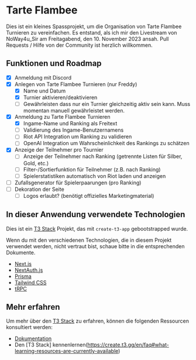 # Tarte Flambee

Dies ist ein kleines Spassprojekt, um die Organisation von Tarte Flambee Turnieren zu vereinfachen. Es entstand, als ich mir den Livestream von NoWay4u_Sir am Freitagabend, den 10. November 2023 ansah. Pull Requests / Hilfe von der Community ist herzlich willkommen.

## Funktionen und Roadmap

- [x] Anmeldung mit Discord
- [x] Anlegen von Tarte Flambee Turnieren (nur Freddy)
  - [x] Name und Datum
  - [x] Turnier aktivieren/deaktivieren
  - [ ] Gewährleisten dass nur ein Turnier gleichzeitig aktiv sein kann. Muss
        momentan manuell gewährleistet werden.
- [x] Anmeldung zu Tarte Flambee Turnieren
  - [x] Ingame-Name und Ranking als Freitext
  - [ ] Validierung des Ingame-Benutzernamens
  - [ ] Riot API Integration um Ranking zu validieren
  - [ ] OpenAI Integration um Wahrscheinlichkeit des Rankings zu schätzen
- [x] Anzeige der Teilnehmer pro Tournier
  - [ ] Anzeige der Teilnehmer nach Ranking (getrennte Listen für Silber, Gold, etc.)
  - [ ] Filter-/Sortierfunktion für Teilnehmer (z.B. nach Ranking)
  - [ ] Spielerstatistiken automatisch von Riot laden und anzeigen
- [ ] Zufallsgenerator für Spielerpaarungen (pro Ranking)
- [ ] Dekoration der Seite
  - [ ] Logos erlaubt? (benötigt offizielles Marketingmaterial)

## In dieser Anwendung verwendete Technologien

Dies ist ein [T3 Stack](https://create.t3.gg/) Projekt, das mit `create-t3-app` gebootstrapped wurde.

Wenn du mit den verschiedenen Technologien, die in diesem Projekt verwendet werden, nicht vertraut bist, schaue bitte in die entsprechenden Dokumente.

- [Next.js](https://nextjs.org)
- [NextAuth.js](https://next-auth.js.org)
- [Prisma](https://prisma.io)
- [Tailwind CSS](https://tailwindcss.com)
- [tRPC](https://trpc.io)

## Mehr erfahren

Um mehr über den [T3 Stack](https://create.t3.gg/) zu erfahren, können die folgenden Ressourcen konsultiert werden:

- [Dokumentation](https://create.t3.gg/)
- Den [T3 Stack] kennenlernen(https://create.t3.gg/en/faq#what-learning-resources-are-currently-available)
